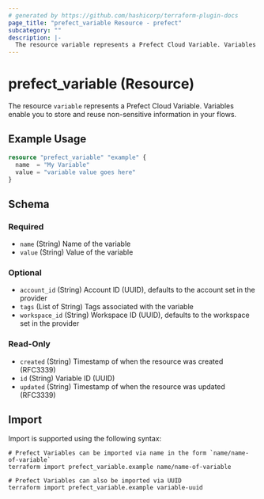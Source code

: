 ```yaml
---
# generated by https://github.com/hashicorp/terraform-plugin-docs
page_title: "prefect_variable Resource - prefect"
subcategory: ""
description: |-
  The resource variable represents a Prefect Cloud Variable. Variables enable you to store and reuse non-sensitive information in your flows.
---
```


# prefect_variable (Resource)

The resource `variable` represents a Prefect Cloud Variable. Variables enable you to store and reuse non-sensitive information in your flows.

## Example Usage

```terraform
resource "prefect_variable" "example" {
  name  = "My Variable"
  value = "variable value goes here"
}
```

<!-- schema generated by tfplugindocs -->
## Schema

### Required

- `name` (String) Name of the variable
- `value` (String) Value of the variable

### Optional

- `account_id` (String) Account ID (UUID), defaults to the account set in the provider
- `tags` (List of String) Tags associated with the variable
- `workspace_id` (String) Workspace ID (UUID), defaults to the workspace set in the provider

### Read-Only

- `created` (String) Timestamp of when the resource was created (RFC3339)
- `id` (String) Variable ID (UUID)
- `updated` (String) Timestamp of when the resource was updated (RFC3339)

## Import

Import is supported using the following syntax:

```shell
# Prefect Variables can be imported via name in the form `name/name-of-variable`
terraform import prefect_variable.example name/name-of-variable

# Prefect Variables can also be imported via UUID
terraform import prefect_variable.example variable-uuid
```
